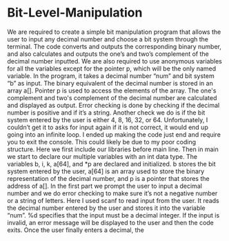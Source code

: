# Bit-Level-Manipulation

We are required to create a simple bit manipulation program that allows
the user to input any decimal number and choose a bit system through the terminal. The code
converts and outputs the corresponding binary number, and also calculates and outputs the
one’s and two’s complement of the decimal number inputted. We are also required to use
anonymous variables for all the variables except for the pointer p, which will be the only named
variable. In the program, it takes a decimal number “num” and bit system “b” as input. The
binary equivalent of the decimal number is stored in an array a[]. Pointer p is used to access the
elements of the array. The one's complement and two's complement of the decimal number are
calculated and displayed as output. Error checking is done by checking if the decimal number is
positive and if it’s a string. Another check we do is if the bit system entered by the user is either
4, 8, 16, 32, or 64. Unfortunately, I couldn’t get it to asks for input again if it is not correct, it
would end up going into an infinite loop. I ended up making the code just end and require you to
exit the console. This could likely be due to my poor coding structure.
Here we first include our libraries before main line. Then in main we start to declare our multiple
variables with an int data type. The variables b, i, k, a[64], and *p are declared and initialized. b
stores the bit system entered by the user, a[64] is an array used to store the binary
representation of the decimal number, and p is a pointer that stores the address of a[]. In the
first part we prompt the user to input a decimal number and we do error checking to make sure
it’s not a negative number or a string of letters. Here I used scanf to read input from the user. It
reads the decimal number entered by the user and stores it into the variable “num”. %d
specifies that the input must be a decimal integer. If the input is invalid, an error message will be
displayed to the user and then the code exits. Once the user finally enters a decimal, the

